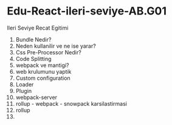 # Edu-React-ileri-seviye-AB.G01
Ileri Seviye Recat Egitimi


1. Bundle Nedir?
2. Neden kullanilir ve ne ise yarar?
3. Css Pre-Processor Nedir?
4. Code Splitting
5. webpack ve mantigi?
6. web krulumunu yaptik
7. Custom configuration
8. Loader
9. Plugin
10. webpack-server
11. rollup - webpack - snowpack karsilastirmasi
12. rollup
13. 